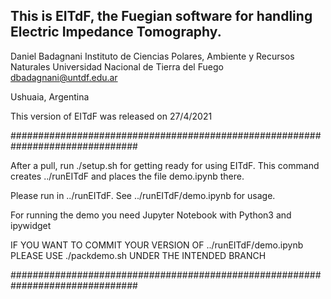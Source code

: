 ## This is EITdF, the Fuegian software for handling Electric Impedance Tomography.

Daniel Badagnani
Instituto de Ciencias Polares, Ambiente y Recursos Naturales
Universidad Nacional de Tierra del Fuego
dbadagnani@untdf.edu.ar

Ushuaia, Argentina

This version of EITdF was released on 27/4/2021

############################################################################### 

After a pull, run ./setup.sh for getting ready for using EITdF.
This command creates ../runEITdF and places the file demo.ipynb there.

Please run in ../runEITdF.
See ../runEITdF/demo.ipynb for usage.

For running the demo you need Jupyter Notebook with Python3 and ipywidget

IF YOU WANT TO COMMIT YOUR VERSION OF ../runEITdF/demo.ipynb
PLEASE USE ./packdemo.sh UNDER THE INTENDED BRANCH

###############################################################################

